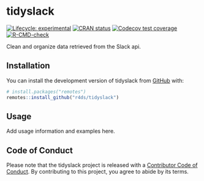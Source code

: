 
<!-- README.md is generated from README.Rmd. Please edit that file -->

# tidyslack

<!-- badges: start -->

[![Lifecycle:
experimental](https://img.shields.io/badge/lifecycle-experimental-orange.svg)](https://lifecycle.r-lib.org/articles/stages.html#experimental)
[![CRAN
status](https://www.r-pkg.org/badges/version/tidyslack)](https://CRAN.R-project.org/package=tidyslack)
[![Codecov test
coverage](https://codecov.io/gh/r4ds/tidyslack/branch/main/graph/badge.svg)](https://app.codecov.io/gh/r4ds/tidyslack?branch=main)
[![R-CMD-check](https://github.com/r4ds/tidyslack/actions/workflows/R-CMD-check.yaml/badge.svg)](https://github.com/r4ds/tidyslack/actions/workflows/R-CMD-check.yaml)
<!-- badges: end -->

Clean and organize data retrieved from the Slack api.

## Installation

You can install the development version of tidyslack from
[GitHub](https://github.com/) with:

``` r
# install.packages("remotes")
remotes::install_github("r4ds/tidyslack")
```

## Usage

Add usage information and examples here.

## Code of Conduct

Please note that the tidyslack project is released with a [Contributor
Code of Conduct](https://r4ds.github.io/tidyslack/CODE_OF_CONDUCT.html).
By contributing to this project, you agree to abide by its terms.
